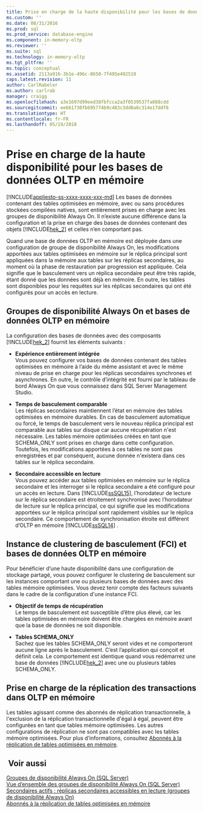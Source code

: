 ```yaml
---
title: Prise en charge de la haute disponibilité pour les bases de données OLTP en mémoire | Microsoft Docs
ms.custom: ''
ms.date: 08/31/2016
ms.prod: sql
ms.prod_service: database-engine
ms.component: in-memory-oltp
ms.reviewer: ''
ms.suite: sql
ms.technology: in-memory-oltp
ms.tgt_pltfrm: ''
ms.topic: conceptual
ms.assetid: 2113a916-3b1e-496c-8650-7f495e492510
caps.latest.revision: 11
author: CarlRabeler
ms.author: carlrab
manager: craigg
ms.openlocfilehash: a3e1697d99eed38fbfcca2a3f0539537fa088cdd
ms.sourcegitcommit: ee661730fb695774b9c483c3dd0a6c314e17ddf8
ms.translationtype: HT
ms.contentlocale: fr-FR
ms.lasthandoff: 05/19/2018
---
```

# <a name="high-availability-support-for-in-memory-oltp-databases"></a>Prise en charge de la haute disponibilité pour les bases de données OLTP en mémoire
[!INCLUDE[appliesto-ss-xxxx-xxxx-xxx-md](../../includes/appliesto-ss-xxxx-xxxx-xxx-md.md)]
  Les bases de données contenant des tables optimisées en mémoire, avec ou sans procédures stockées compilées natives, sont entièrement prises en charge avec les groupes de disponibilité Always On.  Il n’existe aucune différence dans la configuration et la prise en charge des bases de données contenant des objets [!INCLUDE[hek_2](../../includes/hek-2-md.md)] et celles n’en comportant pas.  
  
 Quand une base de données OLTP en mémoire est déployée dans une configuration de groupe de disponibilité Always On, les modifications apportées aux tables optimisées en mémoire sur le réplica principal sont appliquées dans la mémoire aux tables sur les réplicas secondaires, au moment où la phase de restauration par progression est appliquée. Cela signifie que le basculement vers un réplica secondaire peut être très rapide, étant donné que les données sont déjà en mémoire. En outre, les tables sont disponibles pour les requêtes sur les réplicas secondaires qui ont été configurés pour un accès en lecture.  
  
## <a name="always-on-availability-groups-and-in-memory-oltp-databases"></a>Groupes de disponibilité Always On et bases de données OLTP en mémoire  
 La configuration des bases de données avec des composants [!INCLUDE[hek_2](../../includes/hek-2-md.md)] fournit les éléments suivants :  
  
-   **Expérience entièrement intégrée**   
    Vous pouvez configurer vos bases de données contenant des tables optimisées en mémoire à l’aide du même assistant et avec le même niveau de prise en charge pour les réplicas secondaires synchrones et asynchrones. En outre, le contrôle d’intégrité est fourni par le tableau de bord Always On que vous connaissez dans SQL Server Management Studio.  
  
-   **Temps de basculement comparable**   
    Les réplicas secondaires maintiennent l’état en mémoire des tables optimisées en mémoire durables. En cas de basculement automatique ou forcé, le temps de basculement vers le nouveau réplica principal est comparable aux tables sur disque car aucune récupération n'est nécessaire. Les tables mémoire optimisées créées en tant que SCHEMA_ONLY sont prises en charge dans cette configuration. Toutefois, les modifications apportées à ces tables ne sont pas enregistrées et par conséquent, aucune donnée n'existera dans ces tables sur le réplica secondaire.  
  
-   **Secondaire accessible en lecture**   
    Vous pouvez accéder aux tables optimisées en mémoire sur le réplica secondaire et les interroger si le réplica secondaire a été configuré pour un accès en lecture. Dans [!INCLUDE[ssSQL15](../../includes/sssql15-md.md)], l’horodateur de lecture sur le réplica secondaire est étroitement synchronisé avec l’horodateur de lecture sur le réplica principal, ce qui signifie que les modifications apportées sur le réplica principal sont rapidement visibles sur le réplica secondaire. Ce comportement de synchronisation étroite est différent d’OLTP en mémoire [!INCLUDE[ssSQL14](../../includes/sssql14-md.md)] .  
  
## <a name="failover-clustering-instance-fci-and-in-memory-oltp-databases"></a>Instance de clustering de basculement (FCI) et bases de données OLTP en mémoire  
 Pour bénéficier d’une haute disponibilité dans une configuration de stockage partagé, vous pouvez configurer le clustering de basculement sur les instances comportant une ou plusieurs bases de données avec des tables mémoire optimisées. Vous devez tenir compte des facteurs suivants dans le cadre de la configuration d'une instance FCI.  
  
-   **Objectif de temps de récupération**   
    Le temps de basculement est susceptible d’être plus élevé, car les tables optimisées en mémoire doivent être chargées en mémoire avant que la base de données ne soit disponible.  
  
-   **Tables SCHEMA_ONLY**   
    Sachez que les tables SCHEMA_ONLY seront vides et ne comporteront aucune ligne après le basculement. C’est l’application qui conçoit et définit cela. Le comportement est identique quand vous redémarrez une base de données [!INCLUDE[hek_2](../../includes/hek-2-md.md)] avec une ou plusieurs tables SCHEMA_ONLY.  
  
## <a name="support-for-transaction-replication-in-in-memory-oltp"></a>Prise en charge de la réplication des transactions dans OLTP en mémoire  
 Les tables agissant comme des abonnés de réplication transactionnelle, à l'exclusion de la réplication transactionnelle d'égal à égal, peuvent être configurées en tant que tables mémoire optimisées. Les autres configurations de réplication ne sont pas compatibles avec les tables mémoire optimisées.  Pour plus d’informations, consultez [Abonnés à la réplication de tables optimisées en mémoire](../../relational-databases/replication/replication-to-memory-optimized-table-subscribers.md).  
  
## <a name="see-also"></a> Voir aussi  
 [Groupes de disponibilité Always On (SQL Server)](../../database-engine/availability-groups/windows/always-on-availability-groups-sql-server.md)   
 [Vue d’ensemble des groupes de disponibilité Always On &#40;SQL Server&#41;](../../database-engine/availability-groups/windows/overview-of-always-on-availability-groups-sql-server.md)   
 [Secondaires actifs : réplicas secondaires accessibles en lecture (groupes de disponibilité Always On)](../../database-engine/availability-groups/windows/active-secondaries-readable-secondary-replicas-always-on-availability-groups.md)   
 [Abonnés à la réplication de tables optimisées en mémoire](../../relational-databases/replication/replication-to-memory-optimized-table-subscribers.md)  
  
  
